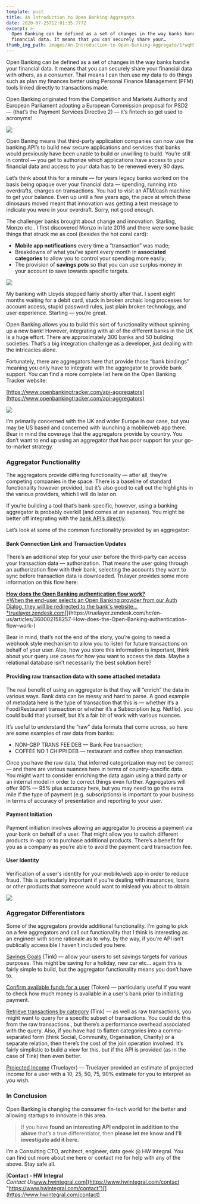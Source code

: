```yaml
---
template: post
title: An Introduction to Open Banking Aggregato
date: 2020-07-25T12:01:35.777Z
excerpt: >-
  Open Banking can be defined as a set of changes in the way banks handle your
  financial data. It means that you can securely share your…
thumb_img_path: images/An-Introduction-to-Open-Banking-Aggregato/1*wqHSRCB5yZJPsXJkLhK5iA.jpeg
---
```

Open Banking can be defined as a set of changes in the way banks handle your financial data. It means that you can securely share your financial data with others, as a consumer. That means I can then use my data to do things such as plan my finances better using Personal Finance Management (PFM) tools linked directly to transactions made.

Open Banking originated from the Competition and Markets Authority and European Parliament adopting a European Commission proposal for PSD2 — (that’s the Payment Services Directive 2) — it’s fintech so get used to acronyms!

![](/images/An-Introduction-to-Open-Banking-Aggregato/1*wqHSRCB5yZJPsXJkLhK5iA.jpeg)

Open Baning means that third-party application companies can now use the banking API’s to build new secure applications and services that banks would previously have been unable to build or unwilling to build. You’re still in control — you get to authorize which applications have access to your financial data and access to your data has to be renewed every 90 days.

Let’s think about this for a minute — for years legacy banks worked on the basis being opaque over your financial data — spending, running into overdrafts, charges on transactions. You had to visit an ATM/cash machine to get your balance. Even up until a few years ago, the pace at which these dinosaurs moved meant that innovation was getting a text message to indicate you were in your overdraft. Sorry, not good enough.

The challenger banks brought about change and innovation. Starling, Monzo etc.. I first discovered Monzo in late 2016 and there were some basic things that struck me as cool (besides the hot coral card):

*   **Mobile app notifications** every time a “transaction” was made;
*   Breakdowns of what you’ve spent every month in **associated categories** to allow you to control your spending more easily;
*   The provision of **savings pots** so that you can use surplus money in your account to save towards specific targets.

![](/images/An-Introduction-to-Open-Banking-Aggregato/1*DUSUpuDLf7QpMrTHTetvfQ.png)

My banking with Lloyds stopped fairly shortly after that. I spent eight months waiting for a debit card, stuck in broken archaic long processes for account access, stupid password rules, just plain broken technology, and user experience. Starling — you’re great.

Open Banking allows you to build this sort of functionality without spinning up a new bank! However, integrating with all of the different banks in the UK is a huge effort. There are approximately 300 banks and 50 building societies. That’s a big integration challenge as a developer, just dealing with the intricacies alone.

Fortunately, there are aggregators here that provide those “bank bindings” meaning you only have to integrate with the aggregator to provide bank support. You can find a more complete list here on the Open Banking Tracker website:

[https://www.openbankingtracker.com/api-aggregators](https://www.openbankingtracker.com/api-aggregators)

![](/images/An-Introduction-to-Open-Banking-Aggregato/1*FoUWaWokCvzKPIVFUDlClA.png)

I’m primarily concerned with the UK and wider Europe in our case, but you may be US based and concerned with launching a mobile/web app there. Bear in mind the coverage that the aggregators provide by country. You don’t want to end up using an aggregator that has poor support for your go-to-market strategy.

### Aggregator Functionality

The aggregators provide differing functionality — after all, they’re competing companies in the space. There is a baseline of standard functionality however provided, but it’s also good to call out the highlights in the various providers, which I will do later on.

If you’re building a tool that’s bank-specific, however, using a banking aggregator is probably overkill (and comes at an expense). You might be better off integrating with the [bank API’s directly](https://developers.monzo.com/).

Let’s look at some of the common functionality provided by an aggregator:

#### Bank Connection Link and Transaction Updates

There’s an additional step for your user before the third-party can access your transaction data — authorization. That means the user going through an authorization flow with their bank, selecting the accounts they want to sync before transaction data is downloaded. Trulayer provides some more information on this flow here:

[**How does the Open Banking authentication flow work?**  
*When the end-user selects an Open Banking provider from our Auth Dialog, they will be redirected to the bank's website…*truelayer.zendesk.com](https://truelayer.zendesk.com/hc/en-us/articles/360002158257-How-does-the-Open-Banking-authentication-flow-work- "https://truelayer.zendesk.com/hc/en-us/articles/360002158257-How-does-the-Open-Banking-authentication-flow-work-")[](https://truelayer.zendesk.com/hc/en-us/articles/360002158257-How-does-the-Open-Banking-authentication-flow-work-)

Bear in mind, that’s not the end of the story, you’re going to need a webhook style mechanism to allow you to listen for future transactions on behalf of your user. Also, how you store this information is important, think about your query use cases for how you want to access the data. Maybe a relational database isn’t necessarily the best solution here?

#### Providing raw transaction data with some attached metadata

The real benefit of using an aggregator is that they will “enrich” the data in various ways. Bank data can be messy and hard to parse. A good example of metadata here is the type of transaction that this is — whether it’s a Food/Restaurant transaction or whether it’s a Subscription (e.g. Netflix). you could build that yourself, but it’s a fair bit of work with various nuances.

It’s useful to understand the “raw” data formats that come across, so here are some examples of raw data from banks:

*   NON-GBP TRANS FEE DEB — Bank Fee transaction;
*   COFFEE NO 1 CHIPPI DEB — restaurant and coffee shop transaction.

Once you have the raw data, that inferred categorization may not be correct — and there are various nuances here in terms of country-specific data. You might want to consider enriching the data again using a third party or an internal model in order to correct things even further. Aggregators will offer 90% — 95% plus accuracy here, but you may need to go the extra mile if the type of payment (e.g. subscriptions) is important to your business in terms of accuracy of presentation and reporting to your user.

#### Payment Initiation

Payment initiation involves allowing an aggregator to process a payment via your bank on behalf of a user. That might allow you to switch different products in-app or to purchase additional products. There’s a benefit for you as a company as you’re able to avoid the payment card transaction fee.

#### User Identity

Verification of a user's identity for your mobile/web app in order to reduce fraud. This is particularly important if you’re dealing with insurances, loans or other products that someone would want to mislead you about to obtain.

![](/images/An-Introduction-to-Open-Banking-Aggregato/1*hRXwl9uvxDZaSh20jTw4jQ.jpeg)

### Aggregator Differentiators

Some of the aggregators provide additional functionality. I’m going to pick on a few aggregators and call out functionality that I think is interesting as an engineer with some rationale as to why. by the way, if you’re API isn’t publically accessible I haven’t included you here.

[Savings Goals](https://docs.tink.com/api#savings-goals) (Tink) — allow your users to set savings targets for various purposes. This might be saving for a holiday, new car etc… again this is fairly simple to build, but the aggregator functionality means you don’t have to.

[Confirm available funds for a user](https://developer.token.io/landing-page-cbpii/) (Token) — particularly useful if you want to check how much money is available in a user's bank prior to initiating payment.

[Retrieve transactions by category](https://docs.tink.com/api#category) (Tink) — as well as raw transactions, you might want to query for a specific subset of transactions. You could do this from the raw transactions., but there’s a performance overhead associated with the query. Also, if you have had to flatten categories into a comma-separated form (think Social, Community, Organisation, Charity) or a separate relation, then there’s the cost of the join operation involved. It’s fairly simplistic to build a view for this, but if the API is provided (as in the case of Tink) then even better.

[Projected Income](https://docs.truelayer.com/#retrieve-income) (Truelayer) — Truelayer provided an estimate of projected income for a user with a 10, 25, 50, 75, 90% estimate for you to interpret as you wish.

### In Conclusion

Open Banking is changing the consumer fin-tech world for the better and allowing startups to innovate in this area.

> If you have **found an interesting API endpoint** **in addition to the above** that’s a true differentiator, then **please let me know and I’ll investigate add it here.**

I’m a Consulting CTO, architect, engineer, data geek @ HW Integral. You can find out more about me here or contact me for help with any of the above. Stay safe all.

[**Contact - HW Integral**  
*Contact Us*www.hwintegral.com](https://www.hwintegral.com/contact "https://www.hwintegral.com/contact")[](https://www.hwintegral.com/contact)
